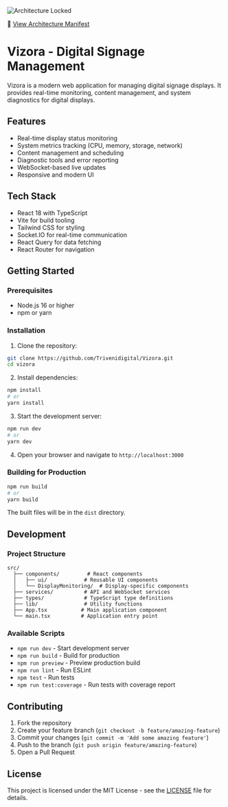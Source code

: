 ![Architecture Locked](https://img.shields.io/badge/Architecture-Locked-4CAF50?style=for-the-badge&logo=checkmarx)

📐 [View Architecture Manifest](docs/architecture-manifest.md)

# Vizora - Digital Signage Management

Vizora is a modern web application for managing digital signage displays. It provides real-time monitoring, content management, and system diagnostics for digital displays.

## Features

- Real-time display status monitoring
- System metrics tracking (CPU, memory, storage, network)
- Content management and scheduling
- Diagnostic tools and error reporting
- WebSocket-based live updates
- Responsive and modern UI

## Tech Stack

- React 18 with TypeScript
- Vite for build tooling
- Tailwind CSS for styling
- Socket.IO for real-time communication
- React Query for data fetching
- React Router for navigation

## Getting Started

### Prerequisites

- Node.js 16 or higher
- npm or yarn

### Installation

1. Clone the repository:
```bash
git clone https://github.com/Trivenidigital/Vizora.git
cd vizora
```

2. Install dependencies:
```bash
npm install
# or
yarn install
```

3. Start the development server:
```bash
npm run dev
# or
yarn dev
```

4. Open your browser and navigate to `http://localhost:3000`

### Building for Production

```bash
npm run build
# or
yarn build
```

The built files will be in the `dist` directory.

## Development

### Project Structure

```
src/
  ├── components/         # React components
  │   ├── ui/            # Reusable UI components
  │   └── DisplayMonitoring/  # Display-specific components
  ├── services/          # API and WebSocket services
  ├── types/             # TypeScript type definitions
  ├── lib/               # Utility functions
  ├── App.tsx           # Main application component
  └── main.tsx          # Application entry point
```

### Available Scripts

- `npm run dev` - Start development server
- `npm run build` - Build for production
- `npm run preview` - Preview production build
- `npm run lint` - Run ESLint
- `npm test` - Run tests
- `npm run test:coverage` - Run tests with coverage report

## Contributing

1. Fork the repository
2. Create your feature branch (`git checkout -b feature/amazing-feature`)
3. Commit your changes (`git commit -m 'Add some amazing feature'`)
4. Push to the branch (`git push origin feature/amazing-feature`)
5. Open a Pull Request

## License

This project is licensed under the MIT License - see the [LICENSE](LICENSE) file for details.

